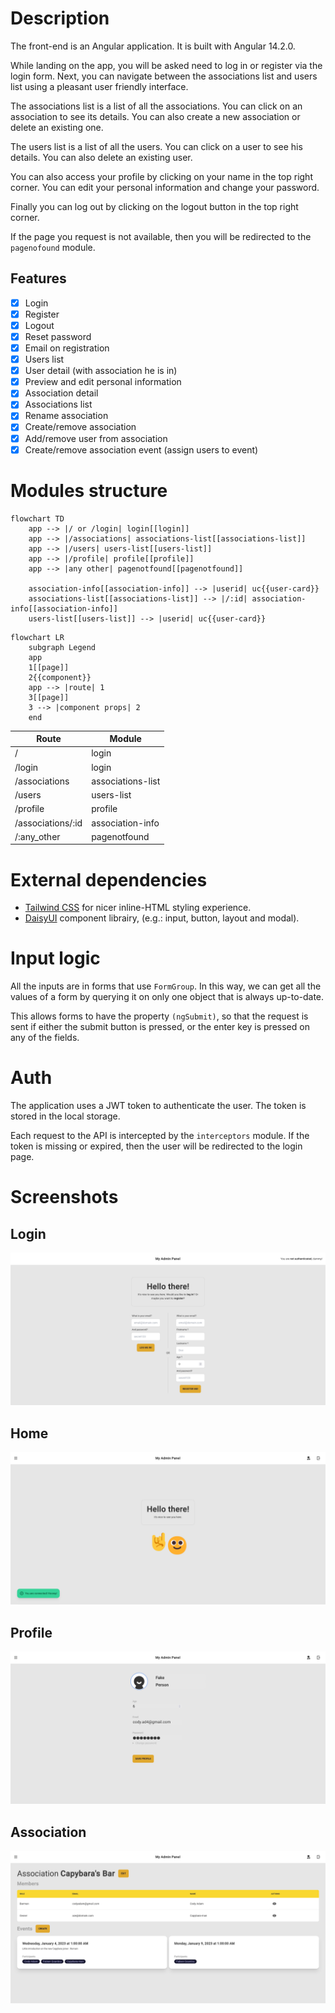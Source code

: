 # Description

The front-end is an Angular application. It is built with Angular 14.2.0.

While landing on the app, you will be asked need to log in or register via the login form. Next, you can navigate between the associations list and users list using a pleasant user friendly interface. 

The associations list is a list of all the associations. You can click on an association to see its details. You can also create a new association or delete an existing one.

The users list is a list of all the users. You can click on a user to see his details. You can also delete an existing user.

You can also access your profile by clicking on your name in the top right corner. You can edit your personal information and change your password.

Finally you can log out by clicking on the logout button in the top right corner.

If the page you request is not available, then you will be redirected to the `pagenofound` module.

## Features

- [x] Login
- [x] Register
- [x] Logout
- [x] Reset password  
- [x] Email on registration
- [x] Users list
- [x] User detail (with association he is in)
- [x] Preview and edit personal information
- [x] Association detail
- [x] Associations list
- [x] Rename association
- [x] Create/remove association
- [x] Add/remove user from association
- [x] Create/remove association event (assign users to event)

# Modules structure
```mermaid
flowchart TD
    app --> |/ or /login| login[[login]]
    app --> |/associations| associations-list[[associations-list]]
    app --> |/users| users-list[[users-list]]
    app --> |/profile| profile[[profile]]
    app --> |any other| pagenotfound[[pagenotfound]]
    
    association-info[[association-info]] --> |userid| uc{{user-card}}
    associations-list[[associations-list]] --> |/:id| association-info[[association-info]]
    users-list[[users-list]] --> |userid| uc{{user-card}}
```

```mermaid
flowchart LR
    subgraph Legend
    app
    1[[page]]
    2{{component}}
    app --> |route| 1
    3[[page]]
    3 --> |component props| 2
    end
```

<!-- generate the route table  -->
| Route             | Module            |
| ----------------- | ----------------- |
| /                 | login             |
| /login            | login             |
| /associations     | associations-list |
| /users            | users-list        |
| /profile          | profile           |
| /associations/:id | association-info  |
| /:any_other     | pagenotfound      |

# External dependencies

- [Tailwind CSS](https://tailwindcss.com/) for nicer inline-HTML styling experience.
- [DaisyUI](https://daisyui.com/) component librairy, (e.g.: input, button, layout and modal).

# Input logic

All the inputs are in forms that use `FormGroup`. In this way, we can get all the values of a form by querying it on only one object that is always up-to-date. 

This allows forms to have the property `(ngSubmit)`, so that the request is sent if either the submit button is pressed, or the enter key is pressed on any of the fields.

# Auth

The application uses a JWT token to authenticate the user. The token is stored in the local storage.

Each request to the API is intercepted by the `interceptors` module. If the token is missing or expired, then the user will be redirected to the login page.

# Screenshots

## Login

![login](assets/login.png)

## Home

![home](assets/home.png)

## Profile 

![profile](assets/profile.png)

## Association

![association](assets/asso.png)
